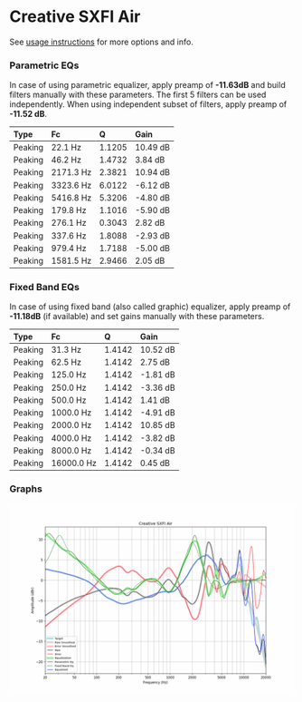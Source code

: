 # Creative SXFI Air
See [usage instructions](https://github.com/jaakkopasanen/AutoEq#usage) for more options and info.

### Parametric EQs
In case of using parametric equalizer, apply preamp of **-11.63dB** and build filters manually
with these parameters. The first 5 filters can be used independently.
When using independent subset of filters, apply preamp of **-11.52 dB**.

| Type    | Fc        |      Q | Gain     |
|:--------|:----------|:-------|:---------|
| Peaking | 22.1 Hz   | 1.1205 | 10.49 dB |
| Peaking | 46.2 Hz   | 1.4732 | 3.84 dB  |
| Peaking | 2171.3 Hz | 2.3821 | 10.94 dB |
| Peaking | 3323.6 Hz | 6.0122 | -6.12 dB |
| Peaking | 5416.8 Hz | 5.3206 | -4.80 dB |
| Peaking | 179.8 Hz  | 1.1016 | -5.90 dB |
| Peaking | 276.1 Hz  | 0.3043 | 2.82 dB  |
| Peaking | 337.6 Hz  | 1.8088 | -2.93 dB |
| Peaking | 979.4 Hz  | 1.7188 | -5.00 dB |
| Peaking | 1581.5 Hz | 2.9466 | 2.05 dB  |

### Fixed Band EQs
In case of using fixed band (also called graphic) equalizer, apply preamp of **-11.18dB**
(if available) and set gains manually with these parameters.

| Type    | Fc         |      Q | Gain     |
|:--------|:-----------|:-------|:---------|
| Peaking | 31.3 Hz    | 1.4142 | 10.52 dB |
| Peaking | 62.5 Hz    | 1.4142 | 2.75 dB  |
| Peaking | 125.0 Hz   | 1.4142 | -1.81 dB |
| Peaking | 250.0 Hz   | 1.4142 | -3.36 dB |
| Peaking | 500.0 Hz   | 1.4142 | 1.41 dB  |
| Peaking | 1000.0 Hz  | 1.4142 | -4.91 dB |
| Peaking | 2000.0 Hz  | 1.4142 | 10.85 dB |
| Peaking | 4000.0 Hz  | 1.4142 | -3.82 dB |
| Peaking | 8000.0 Hz  | 1.4142 | -0.34 dB |
| Peaking | 16000.0 Hz | 1.4142 | 0.45 dB  |

### Graphs
![](./Creative%20SXFI%20Air.png)